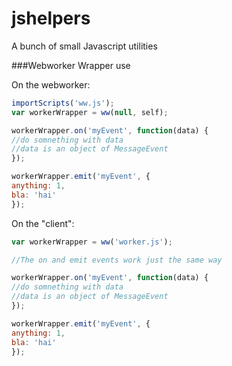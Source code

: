 jshelpers
=========

A bunch of small Javascript utilities


###Webworker Wrapper use


On the webworker:
```javascript
importScripts('ww.js');
var workerWrapper = ww(null, self);

workerWrapper.on('myEvent', function(data) {
//do somnething with data
//data is an object of MessageEvent
});

workerWrapper.emit('myEvent', {
anything: 1,
bla: 'hai'
});
```

On the "client":
```javascript
var workerWrapper = ww('worker.js');

//The on and emit events work just the same way

workerWrapper.on('myEvent', function(data) {
//do somnething with data
//data is an object of MessageEvent
});

workerWrapper.emit('myEvent', {
anything: 1,
bla: 'hai'
});
```


